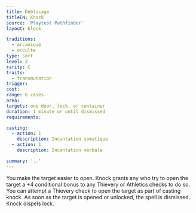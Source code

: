 ```yaml
---
title: Déblocage
titleEN: Knock
source: 'Playtest Pathfinder'
layout: block

traditions:
  - arcanique
  - occulte
type: sort
level: 2
rarity: C
traits:
  - transmutation
trigger: 
cost: 
range: 6 cases
area: 
targets: one door, lock, or container
duration: 1 minute or until dismissed
requirements: 

casting:
  - action: 1
    description: Incantation somatique
  - action: 1
    description: Incantation verbale

summary: '..'
---
```

You make the target easier to open. Knock grants any who try to open the target a +4 conditional bonus to any Thievery or Athletics checks to do so. You can attempt a Thievery check to open the target as part of casting knock. As soon as the target is opened or unlocked, the spell is dismissed. Knock dispels lock.